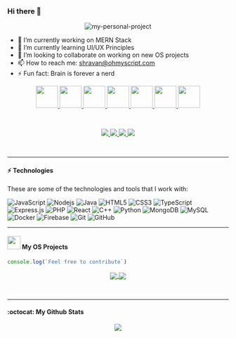 ### Hi there 👋

<p align="center">
  <img src="https://github-readme-quotes.herokuapp.com/quote?&theme=gotham" alt="my-personal-project"/>
</p>

- 🔭 I’m currently working on MERN Stack
- 🌱 I’m currently learning UI/UX Principles
- 👯 I’m looking to collaborate on working on new OS projects
- 📫 How to reach me: shravan@ohmyscript.com
- ⚡ Fun fact: Brain is forever a nerd

<p align="center">
  <a title="Portfolio" href="https://ohmyscript.com/">
    <img src="https://iamskb258154309.files.wordpress.com/2020/07/cropped-circle-cropped.png" width="50" height="50" />
  </a>
  
  <a title="DEV.to" href="https://dev.to/imshravan">
    <img src="https://cdn3.iconfinder.com/data/icons/logos-and-brands-adobe/512/84_Dev-512.png" width="50" height="50" />
  </a>
  
  <a title="Medium" href="https://medium.com/@imshravan">
    <img src="https://cdn.mos.cms.futurecdn.net/uazw6gFQuEC29mxMM55Tpb-1200-80.jpg" width="50" height="50" />
  </a>
 
  <a title="LinkedIn" href="https://www.linkedin.com/in/shravankb/">
    <img src="https://cdn4.iconfinder.com/data/icons/social-media-and-logos-11/32/Logo_LinkedIn-512.png" width="50" height="50" />
  </a>
  
  <a title="Email" href="mailto:shravan@ohmyscript.com">
    <img src="https://cdn4.iconfinder.com/data/icons/social-media-and-logos-11/32/Logo_Gmail_envelope_letter_email-512.png" width="50" height="50" />
  </a>
  
  <a title="Stackoverflow" href="https://stackoverflow.com/users/11899809/shravan-kumar-b">
    <img src="https://cdn0.iconfinder.com/data/icons/social-media-and-logos-11/32/logo_stackoverflow_Stack_overflow-512.png" width="50" height="50" />
  </a>
  
  <a title="Twitter" href="https://twitter.com/imshravankb">
    <img src="https://cdn4.iconfinder.com/data/icons/social-media-and-logos-11/32/Logo_Twitter_bird-512.png" width="50" height="50" />
  </a>
</p>

<br>

<p align="center">
  <a href="https://github.com/shravan20" target="_blank">
    <img src="https://img.shields.io/github/followers/shravan20?label=Follow%20Me&style=social"/>
  </a>

  <a href="https://github.com/shravan20" target="_blank">
    <img src="https://img.shields.io/badge/%3COhMyScript%2F%3E-Follow%20-green?style=social"/>
  </a>


  <a href="https://twitter.com/imshravankb" target="_blank">
    <img src="https://img.shields.io/twitter/follow/imshravankb?style=social"/>
  </a>

  <a href="https://www.linkedin.com/in/shravankb/" target="_blank">
    <img src="https://img.shields.io/badge/-Linkedin-blue?style=flat-square&logo=Linkedin&logoColor=white&link=www.linkedin.com/in/shravankb"/>
  </a>
</p>


<br>

---

#### ⚡ Technologies

These are some of the technologies and tools that I work with:

![JavaScript](https://img.shields.io/badge/-JavaScript-black?style=flat-square&logo=javascript)
![Nodejs](https://img.shields.io/badge/-Nodejs-339933?style=flat-square&logo=Node.js&logoColor=white)
![Java](https://img.shields.io/badge/-Java-007396?style=flat-square&logo=java)
![HTML5](https://img.shields.io/badge/-HTML5-E34F26?style=flat-square&logo=html5&logoColor=white)
![CSS3](https://img.shields.io/badge/-CSS3-1572B6?style=flat-square&logo=css3)
![TypeScript](https://img.shields.io/badge/-TypeScript-007ACC?style=flat-square&logo=typescript)
![Express.js](https://img.shields.io/badge/-Express.js-yellow?style=flat-square&logo=Node.js&logoColor=black)
![PHP](https://img.shields.io/badge/-PHP-787CB5?style=flat-square&logo=PHP&logoColor=black)
![React](https://img.shields.io/badge/-React.js-black?style=flat-square&logo=react&logoColor=Crayola)
![C++](https://img.shields.io/badge/-C++-black?style=flat-square&logo=c&logoColor=Crayola)
![Python](https://img.shields.io/badge/-Python-ffff47?style=flat-square&logo=python)
![MongoDB](https://img.shields.io/badge/-MongoDB-black?style=flat-square&logo=mongodb)
![MySQL](https://img.shields.io/badge/-MySQL-4479A1?style=flat-square&logo=mysql&logoColor=white)
![Docker](https://img.shields.io/badge/-Docker-2496ED?style=flat-square&logo=docker&logoColor=white)
![Firebase](https://img.shields.io/badge/Firebase-FFCA28?style=flat-square&logo=firebase&logoColor=white)
![Git](https://img.shields.io/badge/-Git-black?style=flat-square&logo=git)
![GitHub](https://img.shields.io/badge/-GitHub-181717?style=flat-square&logo=github)

---

#### <img src="https://media.giphy.com/media/WUlplcMpOCEmTGBtBW/giphy.gif" width="30"> My OS Projects  
```javascript
console.log(`Feel free to contribute`)
```

<span>
<p align="center">
  <a href="https://github.com/shravan20/LearningResources">
    <img align="center" src="https://github-readme-stats.vercel.app/api/pin/?username=shravan20&repo=LearningResources&theme=gotham" />
  </a>

  <a href="https://github.com/shravan20/github-readme-quotes">
    <img align="center" src="https://github-readme-stats.vercel.app/api/pin/?username=shravan20&repo=github-readme-quotes&theme=gotham" />
  </a>
</p>
</span>


<br>

---

#### :octocat:  My Github Stats

<p align="center">
<a href="https://github.com/shravan20">
  <img align="center" src="https://github-readme-stats.vercel.app/api?username=shravan20&show_icons=true&theme=gotham&&" />
</a>
</p>

